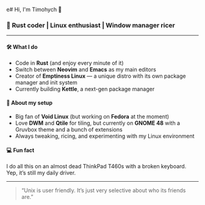 e# Hi, I'm Timohych 👋

### 🦀 Rust coder | Linux enthusiast | Window manager ricer

---

#### 🛠️ What I do

- Code in **Rust** (and enjoy every minute of it)
- Switch between **Neovim** and **Emacs** as my main editors
- Creator of **Emptiness Linux** — a unique distro with its own package manager and init system
- Currently building **Kettle**, a next-gen package manager

#### 🐧 About my setup

- Big fan of **Void Linux** (but working on **Fedora** at the moment)
- Love **DWM** and **Qtile** for tiling, but currently on **GNOME 48** with a Gruvbox theme and a bunch of extensions
- Always tweaking, ricing, and experimenting with my Linux environment

#### 💻 Fun fact

I do all this on an almost dead ThinkPad T460s with a broken keyboard. Yep, it’s still my daily driver.

---

> “Unix is user friendly. It’s just very selective about who its friends are.”


<!--
**Timohych/Timohych** is a ✨special✨ repository because its README.md (this file) appears on your GitHub profile.
-->